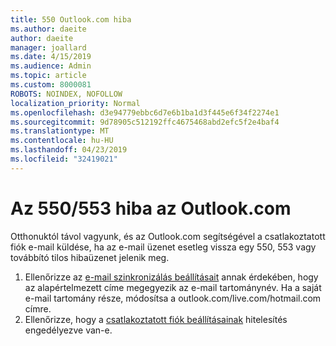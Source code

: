```yaml
---
title: 550 Outlook.com hiba
ms.author: daeite
author: daeite
manager: joallard
ms.date: 4/15/2019
ms.audience: Admin
ms.topic: article
ms.custom: 8000081
ROBOTS: NOINDEX, NOFOLLOW
localization_priority: Normal
ms.openlocfilehash: d3e94779ebbc6d7e6b1ba1d3f445e6f34f2274e1
ms.sourcegitcommit: 9d78905c512192ffc4675468abd2efc5f2e4baf4
ms.translationtype: MT
ms.contentlocale: hu-HU
ms.lasthandoff: 04/23/2019
ms.locfileid: "32419021"
---
```

# <a name="error-550553-in-outlookcom"></a>Az 550/553 hiba az Outlook.com

Otthonuktól távol vagyunk, és az Outlook.com segítségével a csatlakoztatott fiók e-mail küldése, ha az e-mail üzenet esetleg vissza egy 550, 553 vagy továbbító tilos hibaüzenet jelenik meg.
1. Ellenőrizze az [e-mail szinkronizálás beállításait](https://go.microsoft.com/fwlink/?linkid=2031283) annak érdekében, hogy az alapértelmezett címe megegyezik az e-mail tartománynév. Ha a saját e-mail tartomány része, módosítsa a outlook.com/live.com/hotmail.com címre.
2. Ellenőrizze, hogy a [csatlakoztatott fiók beállításainak](https://go.microsoft.com/fwlink/?linkid=875264&clcid=0x409) hitelesítés engedélyezve van-e.